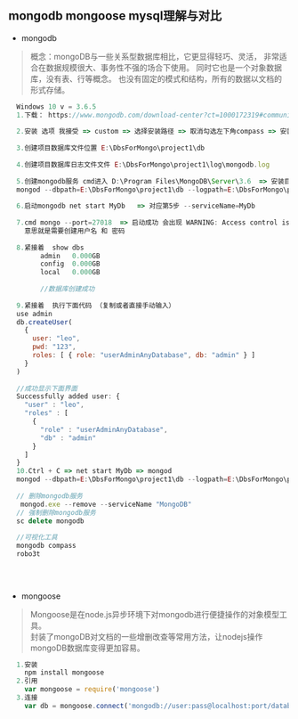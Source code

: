 ## mongodb mongoose mysql理解与对比
* mongodb
> 概念：mongoDB与一些关系型数据库相比，它更显得轻巧、灵活，
    非常适合在数据规模很大、事务性不强的场合下使用。
    同时它也是一个对象数据库，没有表、行等概念。 
    也没有固定的模式和结构，所有的数据以文档的形式存储。 
```js
  Windows 10 v = 3.6.5
  1.下载： https://www.mongodb.com/download-center?ct=1000172319#community  => msi文件
  
  2.安装 选项 我接受 => custom => 选择安装路径 => 取消勾选左下角compass => 安装完成
  
  3.创建项目数据库文件位置 E:\DbsForMongo\project1\db
  
  4.创建项目数据库日志文件文件 E:\DbsForMongo\project1\log\mongodb.log
  
  5.创建mongodb服务 cmd进入 D:\Program Files\MongoDB\Server\3.6  => 安装目录
  mongod --dbpath=E:\DbsForMongo\project1\db --logpath=E:\DbsForMongo\project1\log\db.log --serviceName=MyDb --port=27018 --logappend --install
  
  6.启动mongodb net start MyDb   => 对应第5步 --serviceName=MyDb
  
  7.cmd mongo --port=27018  => 启动成功 会出现 WARNING: Access control is not enabled for the database  不是报错只是警告 
    意思就是需要创建用户名 和 密码  
    
  8.紧接着  show dbs  
        admin   0.000GB
        config  0.000GB
        local   0.000GB
        
        //数据库创建成功
    
  9.紧接着  执行下面代码 （复制或者直接手动输入）
  use admin
  db.createUser(
    {
      user: "leo",
      pwd: "123",
      roles: [ { role: "userAdminAnyDatabase", db: "admin" } ]
    }
  )
  
  //成功显示下面界面
  Successfully added user: {
    "user" : "leo",
    "roles" : [
      {
        "role" : "userAdminAnyDatabase",
        "db" : "admin"
      }
    ]
  }
  10.Ctrl + C => net start MyDb => mongod
  mongod --dbpath=E:\DbsForMongo\project1\db --logpath=E:\DbsForMongo\project1\log\db.log --serviceName=MyDb --port=27018 --logappend --install
  
  // 删除mongodb服务
   mongod.exe --remove --serviceName "MongoDB"
  // 强制删除mongodb服务
  sc delete mongodb
  
  //可视化工具 
  mongodb compass
  robo3t 
  
  
  
```
* mongoose
> Mongoose是在node.js异步环境下对mongodb进行便捷操作的对象模型工具。  
> 封装了mongoDB对文档的一些增删改查等常用方法，让nodejs操作mongoDB数据库变得更加容易。
```js
  1.安装
    npm install mongoose
  2.引用
    var mongoose = require('mongoose')
  3.连接
    var db = mongoose.connect('mongodb://user:pass@localhost:port/database')
```


